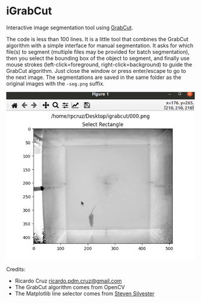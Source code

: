 # iGrabCut
Interactive image segmentation tool using [GrabCut](https://docs.opencv.org/master/d8/d83/tutorial_py_grabcut.html).

The code is less than 100 lines. It is a little tool that combines the GrabCut algorithm with a simple interface for manual segmentation. It asks for which file(s) to segment (multiple files may be provided for batch segmentation), then you select the bounding box of the object to segment, and finally use mouse strokes (left-click=foreground, right-click=background) to guide the GrabCut algorithm. Just close the window or press enter/escape to go to the next image. The segmentations are saved in the same folder as the original images with the `-seg.png` suffix.

![Animated screenshot](screenshot.gif)

Credits:
* Ricardo Cruz <ricardo.pdm.cruz@gmail.com>
* The GrabCut algorithm comes from OpenCV
* The Matplotlib line selector comes from [Steven Silvester](https://gist.github.com/blink1073)
